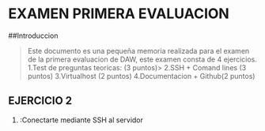 # EXAMEN PRIMERA EVALUACION
##Introduccion
>Este documento es una pequeña memoria realizada para el examen de la primera evaluacion de DAW, este examen consta de 4 ejercicios.
>1.Test de preguntas teoricas: (3 puntos)>
>2.SSH + Comand lines (3 puntos)
>3.Virtualhost (2 puntos)
>4.Documentacion + Github(2 puntos)
## EJERCICIO 2
1. :Conectarte mediante SSH al servidor
